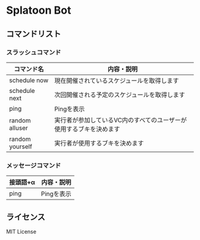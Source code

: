 <div id="top"></div>

# Splatoon Bot

## コマンドリスト

### スラッシュコマンド

| コマンド名      | 内容・説明                                                         |
| --------------- | ------------------------------------------------------------------ |
| schedule now    | 現在開催されているスケジュールを取得します                         |
| schedule next   | 次回開催される予定のスケジュールを取得します                       |
| ping            | Pingを表示                                                         |
| random alluser  | 実行者が参加しているVC内のすべてのユーザーが使用するブキを決めます |
| random yourself | 実行者が使用するブキを決めます                                     |

### メッセージコマンド

| 接頭語+α | 内容・説明 |
| -------- | ---------- |
| ping     | Pingを表示 |

## ライセンス

MIT License
